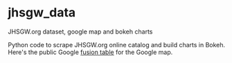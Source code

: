 # jhsgw_data
JHSGW.org dataset, google map and bokeh charts

Python code to scrape JHSGW.org online catalog and build charts in Bokeh. Here's the public Google <a href="https://fusiontables.google.com/data?docid=10ha1fFWaZP4tgPCY4ROf_wv9XBXs_5Xh-wKoL7nT#rows:id=1">fusion table</a> for the Google map. 
